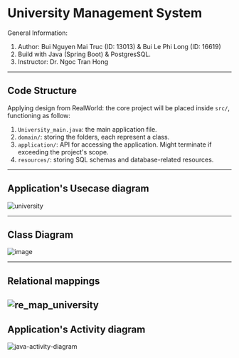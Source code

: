 # University Management System
General Information:

1. Author: Bui Nguyen Mai Truc (ID: 13013) & Bui Le Phi Long (ID: 16619)  
2. Build with Java (Spring Boot) & PostgresSQL.
3. Instructor: Dr. Ngoc Tran Hong

---
## Code Structure

Applying design from RealWorld: the core project will be placed inside `src/`, functioning as follow:
1. `University_main.java`: the main application file.
2. `domain/`: storing the folders, each represent a class. 
3. `application/`: API for accessing the application. Might terminate if exceeding the project's scope.
4. `resources/`: storing SQL schemas and database-related resources.

---
## Application's Usecase diagram
![university](https://user-images.githubusercontent.com/80462415/143812483-bf6586cf-0956-4651-bbcf-9554a21b3eed.png)



---
## Class Diagram
![image](https://user-images.githubusercontent.com/80462415/144837921-93ca2700-fa59-4faa-8c22-be25764f6dcf.png)


---
## Relational mappings
![re_map_university](https://user-images.githubusercontent.com/80462415/143801953-a6a76720-ffdd-446b-924e-0883ca6a7b32.png)
---
## Application's Activity diagram
![java-activity-diagram](https://user-images.githubusercontent.com/80462415/143812548-2c4eb2e1-f106-42c8-bc53-92b12af4d19d.png)

